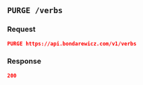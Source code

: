 ## `PURGE /verbs`

### Request

```json
PURGE https://api.bondarewicz.com/v1/verbs
```

### Response

```json
200
```